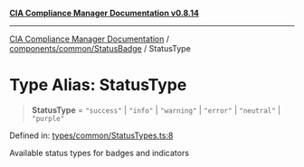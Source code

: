 [**CIA Compliance Manager Documentation v0.8.14**](../../../../README.md)

***

[CIA Compliance Manager Documentation](../../../../modules.md) / [components/common/StatusBadge](../README.md) / StatusType

# Type Alias: StatusType

> **StatusType** = `"success"` \| `"info"` \| `"warning"` \| `"error"` \| `"neutral"` \| `"purple"`

Defined in: [types/common/StatusTypes.ts:8](https://github.com/Hack23/cia-compliance-manager/blob/257dd569f432a46611a1746c832a7e3d29232229/src/types/common/StatusTypes.ts#L8)

Available status types for badges and indicators
